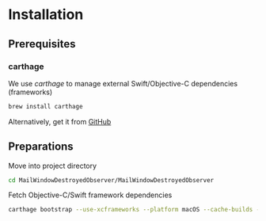 # Installation

## Prerequisites

### carthage

We use _carthage_ to manage external Swift/Objective-C dependencies (frameworks)

```bash
brew install carthage
```

Alternatively, get it from [GitHub](https://github.com/Carthage/Carthage#installing-carthage)

## Preparations

Move into project directory

```bash
cd MailWindowDestroyedObserver/MailWindowDestroyedObserver
```

Fetch Objective-C/Swift framework dependencies

```bash
carthage bootstrap --use-xcframeworks --platform macOS --cache-builds --configuration Debug
```
